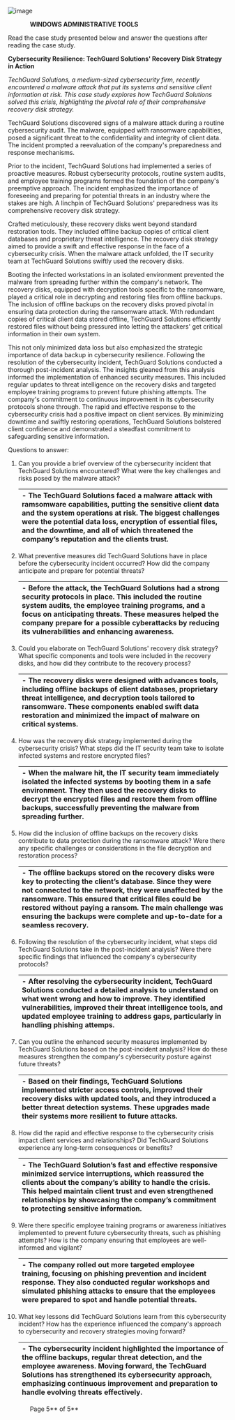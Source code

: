 ![image](https://github.com/user-attachments/assets/9dcdb83b-6740-49e9-8f96-3117c03c2d58)

`		`**WINDOWS ADMINISTRATIVE TOOLS**

Read the case study presented below and answer the questions after reading the case study.

**Cybersecurity Resilience: TechGuard Solutions' Recovery Disk Strategy in Action**

*TechGuard Solutions, a medium-sized cybersecurity firm, recently encountered a malware attack that put its systems and sensitive client information at risk. This case study explores how TechGuard Solutions solved this crisis, highlighting the pivotal role of their comprehensive recovery disk strategy.*

TechGuard Solutions discovered signs of a malware attack during a routine cybersecurity audit. The malware, equipped with ransomware capabilities, posed a significant threat to the confidentiality and integrity of client data. The incident prompted a reevaluation of the company's preparedness and response mechanisms. 

Prior to the incident, TechGuard Solutions had implemented a series of proactive measures. Robust cybersecurity protocols, routine system audits, and employee training programs formed the foundation of the company's preemptive approach. The incident emphasized the importance of foreseeing and preparing for potential threats in an industry where the stakes are high. A linchpin of TechGuard Solutions' preparedness was its comprehensive recovery disk strategy. 

Crafted meticulously, these recovery disks went beyond standard restoration tools. They included offline backup copies of critical client databases and proprietary threat intelligence. The recovery disk strategy aimed to provide a swift and effective response in the face of a cybersecurity crisis. When the malware attack unfolded, the IT security team at TechGuard Solutions swiftly used the recovery disks. 

Booting the infected workstations in an isolated environment prevented the malware from spreading further within the company's network. The recovery disks, equipped with decryption tools specific to the ransomware, played a critical role in decrypting and restoring files from offline backups. The inclusion of offline backups on the recovery disks proved pivotal in ensuring data protection during the ransomware attack. With redundant copies of critical client data stored offline, TechGuard Solutions efficiently restored files without being pressured into letting the attackers' get critical information in their own system. 

This not only minimized data loss but also emphasized the strategic importance of data backup in cybersecurity resilience. Following the resolution of the cybersecurity incident, TechGuard Solutions conducted a thorough post-incident analysis. The insights gleaned from this analysis informed the implementation of enhanced security measures. This included regular updates to threat intelligence on the recovery disks and targeted employee training programs to prevent future phishing attempts. The company's commitment to continuous improvement in its cybersecurity protocols shone through. The rapid and effective response to the cybersecurity crisis had a positive impact on client services. By minimizing downtime and swiftly restoring operations, TechGuard Solutions bolstered client confidence and demonstrated a steadfast commitment to safeguarding sensitive information.



























Questions to answer:

1. Can you provide a brief overview of the cybersecurity incident that TechGuard Solutions encountered? What were the key challenges and risks posed by the malware attack?

   |- The TechGuard Solutions faced a malware attack with ramsomware capabilities, putting the sensitive client data and the system operations at risk. The biggest challenges were the potential data loss, encryption of essential files, and the downtime, and all of which threatened the company’s reputation and the clients trust.|
   | :- |

1. What preventive measures did TechGuard Solutions have in place before the cybersecurity incident occurred? How did the company anticipate and prepare for potential threats?

   |- Before the attack, the TechGuard Solutions had a strong security protocols in place. This included the routine system audits, the employee training programs, and a focus on anticipating threats. These measures helped the company prepare for a possible cyberattacks by reducing its vulnerabilities and enhancing awareness.|
   | :- |

1. Could you elaborate on TechGuard Solutions' recovery disk strategy? What specific components and tools were included in the recovery disks, and how did they contribute to the recovery process?

   |- The recovery disks were designed with advances tools, including offline backups of client databases, proprietary threat intelligence, and decryption tools tailored to ransomware. These components enabled swift data restoration and minimized the impact of malware on critical systems.  |
   | :- |

1. How was the recovery disk strategy implemented during the cybersecurity crisis? What steps did the IT security team take to isolate infected systems and restore encrypted files?

   |- When the malware hit, the IT security team immediately isolated the infected systems by booting them in a safe environment. They then used the recovery disks to decrypt the encrypted files and restore them from offline backups, successfully preventing the malware from spreading further. |
   | :- |

1. How did the inclusion of offline backups on the recovery disks contribute to data protection during the ransomware attack? Were there any specific challenges or considerations in the file decryption and restoration process?

   |- The offline backups stored on the recovery disks were key to protecting the client’s database. Since they were not connected to the network, they were unaffected by the ransomware. This ensured that critical files could be restored without paying a ransom. The main challenge was ensuring the backups were complete and up-to-date for a seamless recovery.|
   | :- |

1. Following the resolution of the cybersecurity incident, what steps did TechGuard Solutions take in the post-incident analysis? Were there specific findings that influenced the company's cybersecurity protocols?

   |- After resolving the cybersecurity incident, TechGuard Solutions conducted a detailed analysis to understand on what went wrong and how to improve. They identified vulnerabilities, improved their threat intelligence tools, and updated employee training to address gaps, particularly in handling phishing attemps.|
   | :- |

1. Can you outline the enhanced security measures implemented by TechGuard Solutions based on the post-incident analysis? How do these measures strengthen the company's cybersecurity posture against future threats?

   |- Based on their findings, TechGuard Solutions implemented stricter access controls, improved their recovery disks with updated tools, and they introduced a better threat detection systems. These upgrades made their systems more resilient to future attacks. |
   | :- |

1. How did the rapid and effective response to the cybersecurity crisis impact client services and relationships? Did TechGuard Solutions experience any long-term consequences or benefits?

   |- The TechGuard Solution’s fast and effective responsive minimized service interruptions, which reassured the clients about the company’s ability to handle the crisis. This helped maintain client trust and even strengthened relationships by showcasing the company’s commitment to protecting sensitive information.|
   | :- |

1. Were there specific employee training programs or awareness initiatives implemented to prevent future cybersecurity threats, such as phishing attempts? How is the company ensuring that employees are well-informed and vigilant?

   |- The company rolled out more targeted employee training, focusing on phishing prevention and incident response. They also conducted regular workshops and simulated phishing attacks to ensure that the employees were prepared to spot and handle potential threats.|
   | :- |


1. What key lessons did TechGuard Solutions learn from this cybersecurity incident? How has the experience influenced the company's approach to cybersecurity and recovery strategies moving forward?

   |- The cybersecurity incident highlighted the importance of the offline backups, regular threat detection, and the employee awareness. Moving forward, the TechGuard Solutions has strengthened its cybersecurity approach, emphasizing continuous improvement and preparation to handle evolving threats effectively.|
   | :- |





`		`Page 5** of 5**	
